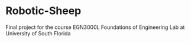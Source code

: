 # Robotic-Sheep

Final project for the course EGN3000L Foundations of Engineering Lab at University of South Florida
